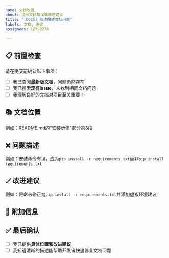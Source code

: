 ```yaml
---
name: 文档改进
about: 提出文档错误或改进建议
title: "[DOCS] 简洁描述文档问题"
labels: 文档, 未读
assignees: LZY98276

---
```


## 📋 前置检查
请在提交前确认以下事项：
- [ ] 我已查阅**最新版文档**，问题仍然存在
- [ ] 我已搜索**现有issue**，未找到相同文档问题
- [ ] 我理解良好的文档对项目至关重要 ✨

## 📚 文档位置
<!-- 指出问题文档的具体位置 -->
例如：README.md的"安装步骤"部分第3段

## ❌ 问题描述
<!-- 描述文档中存在的错误或需要改进的地方 -->
例如：安装命令有误，应为`pip install -r requirements.txt`而非`pip install requirements.txt`

## ✅ 改进建议
<!-- 提供正确的内容或改进方案 -->
例如：将命令修正为`pip install -r requirements.txt`并添加虚拟环境建议

## 📎 附加信息
<!-- 提供截图或其他参考资料 -->

## ✅ 最后确认
- [ ] 我已提供**具体位置和改进建议**
- [ ] 我知道清晰的描述能帮助开发者快速修复文档问题